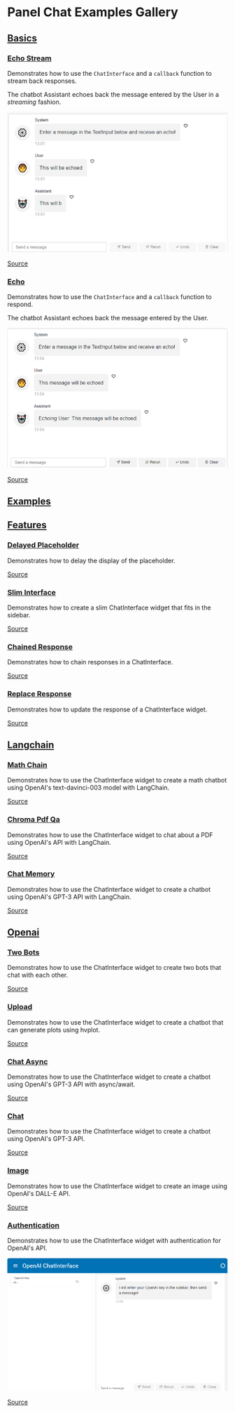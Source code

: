   
# Panel Chat Examples Gallery

## [Basics](basics)

### [Echo Stream](basics/echo_stream.py)

Demonstrates how to use the `ChatInterface` and a `callback` function to stream back responses.

The chatbot Assistant echoes back the message entered by the User in a *streaming* fashion.

<img src="../assets/thumbnails/echo_stream.png" alt="Echo Stream" style="max-height: 400px; max-width: 100%;">


[Source](basics/echo_stream.py)

### [Echo](basics/echo.py)

Demonstrates how to use the `ChatInterface` and a `callback` function to respond.

The chatbot Assistant echoes back the message entered by the User.

<img src="../assets/thumbnails/echo.png" alt="Echo" style="max-height: 400px; max-width: 100%;">


[Source](basics/echo.py)

## [Examples](.)

## [Features](features)

### [Delayed Placeholder](features/delayed_placeholder.py)

Demonstrates how to delay the display of the placeholder.


[Source](features/delayed_placeholder.py)

### [Slim Interface](features/slim_interface.py)

Demonstrates how to create a slim ChatInterface widget that fits in the sidebar.


[Source](features/slim_interface.py)

### [Chained Response](features/chained_response.py)

Demonstrates how to chain responses in a ChatInterface.


[Source](features/chained_response.py)

### [Replace Response](features/replace_response.py)

Demonstrates how to update the response of a ChatInterface widget.


[Source](features/replace_response.py)

## [Langchain](langchain)

### [Math Chain](langchain/math_chain.py)

Demonstrates how to use the ChatInterface widget to create
a math chatbot using OpenAI's text-davinci-003 model with LangChain.


[Source](langchain/math_chain.py)

### [Chroma Pdf Qa](langchain/chroma_pdf_qa.py)

Demonstrates how to use the ChatInterface widget to chat about a PDF using
OpenAI's API with LangChain.


[Source](langchain/chroma_pdf_qa.py)

### [Chat Memory](langchain/chat_memory.py)

Demonstrates how to use the ChatInterface widget to create a chatbot using
OpenAI's GPT-3 API with LangChain.


[Source](langchain/chat_memory.py)

## [Openai](openai)

### [Two Bots](openai/two_bots.py)

Demonstrates how to use the ChatInterface widget to create two bots that
chat with each other.


[Source](openai/two_bots.py)

### [Upload](openai/upload.py)

Demonstrates how to use the ChatInterface widget to create a chatbot
that can generate plots using hvplot.


[Source](openai/upload.py)

### [Chat Async](openai/chat_async.py)

Demonstrates how to use the ChatInterface widget to create a chatbot using
OpenAI's GPT-3 API with async/await.


[Source](openai/chat_async.py)

### [Chat](openai/chat.py)

Demonstrates how to use the ChatInterface widget to create a chatbot using
OpenAI's GPT-3 API.


[Source](openai/chat.py)

### [Image](openai/image.py)

Demonstrates how to use the ChatInterface widget to create an image using
OpenAI's DALL-E API.


[Source](openai/image.py)

### [Authentication](openai/authentication.py)

Demonstrates how to use the ChatInterface widget with authentication for
OpenAI's API.

<img src="../assets/thumbnails/authentication.png" alt="Authentication" style="max-height: 400px; max-width: 100%;">


[Source](openai/authentication.py)

